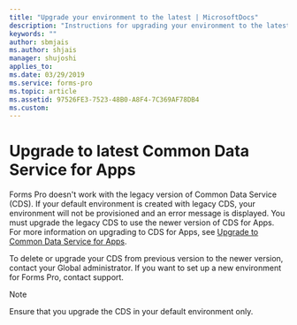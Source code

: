 ```yaml
---
title: "Upgrade your environment to the latest | MicrosoftDocs"
description: "Instructions for upgrading your environment to the latest for working with Microsoft Forms Pro"
keywords: ""
author: sbmjais
ms.author: shjais
manager: shujoshi
applies_to: 
ms.date: 03/29/2019
ms.service: forms-pro
ms.topic: article
ms.assetid: 97526FE3-7523-48B0-A8F4-7C369AF78DB4
ms.custom: 
---
```


# Upgrade to latest Common Data Service for Apps

Forms Pro doesn't work with the legacy version of Common Data Service (CDS). If your default environment is created with legacy CDS, your environment will not be provisioned and an error message is displayed. You must upgrade the legacy CDS to use the newer version of CDS for Apps. For more information on upgrading to CDS for Apps, see [Upgrade to Common Data Service for Apps](https://docs.microsoft.com/en-us/common-data-service/upgradecds/introduction-upgrade-cds).

To delete or upgrade your CDS from previous version to the newer version, contact your Global administrator. If you want to set up a new environment for Forms Pro, contact support.

> [!NOTE]
> Ensure that you upgrade the CDS in your default environment only.
